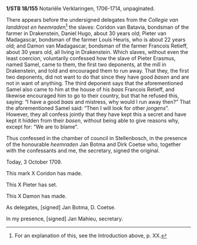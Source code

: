 **1/STB 18/155** Notariële Verklaringen, 1706-1714, unpaginated.

There appears before the undersigned delegates from the *Collegie van
landdrost en heemraden*[^1] the slaves: Coridon van Batavia, bondsman of
the farmer in Drakenstein, Daniel Hugo, about 30 years old; Pieter van
Madagascar, bondsman of the farmer Louis Heuris, who is about 22 years
old; and Damon van Madagascar, bondsman of the farmer Francois Retieff,
about 30 years old, all living in Drakenstein. Which slaves, without
even the least coercion, voluntarily confessed how the slave of Pieter
Erasmus, named Samel, came to them, the first two deponents, at the mill
in Drakenstein, and told and encouraged them to run away. That they, the
first two deponents, did not want to do that since they have good
*basen* and are not in want of anything. The third deponent says that
the aforementioned Samel also came to him at the house of his *baas*
Francois Retieff, and likewise encouraged him to go to their country,
but that he refused this, saying: “I have a good *baas* and mistress,
why would I run away then?” That the aforementioned Samel said: “Then I
will look for other *jongens*”. However, they all confess jointly that
they have kept this a secret and have kept it hidden from their *basen*,
without being able to give reasons why, except for: “We are to blame”.

Thus confessed in the chamber of council in Stellenbosch, in the
presence of the honourable *heemraden* Jan Botma and Dirk Coetse who,
together with the confessants and me, the secretary, signed the
original.

Today, 3 October 1709.

This mark X Coridon has made.

This X Pieter has set.

This X Damon has made.

As delegates, \[signed\] Jan Botma, D. Coetse.

In my presence, \[signed\] Jan Mahieu, secretary.

[^1]: For an explanation of this, see the Introduction above, p. XX.

